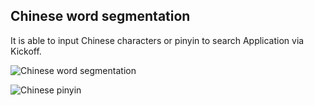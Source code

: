 Chinese word segmentation
-------------------------

It is able to input Chinese characters or pinyin to search Application via Kickoff.

![Chinese word segmentation](https://raw.github.com/isoft-linux/plasma-workspace/Chinese-word-segmentation/doc/Chinese-word-segmentation.png)

![Chinese pinyin](https://raw.github.com/isoft-linux/plasma-workspace/Chinese-word-segmentation/doc/Chinese-pinyin.png)
